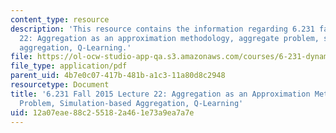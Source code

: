 ```yaml
---
content_type: resource
description: 'This resource contains the information regarding 6.231 fall 2015 lecture
  22: Aggregation as an approximation methodology, aggregate problem, simulation-based
  aggregation, Q-Learning.'
file: https://ol-ocw-studio-app-qa.s3.amazonaws.com/courses/6-231-dynamic-programming-and-stochastic-control-fall-2015/12a07eae88c255182a461e73a9ea7a7e_MIT6_231F15_Lec22.pdf
file_type: application/pdf
parent_uid: 4b7e0c07-417b-481b-a1c3-11a80d8c2948
resourcetype: Document
title: '6.231 Fall 2015 Lecture 22: Aggregation as an Approximation Methodology, Aggregate
  Problem, Simulation-based Aggregation, Q-Learning'
uid: 12a07eae-88c2-5518-2a46-1e73a9ea7a7e
---
```

